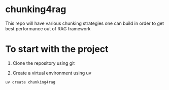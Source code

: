 # chunking4rag
This repo will have various chunking strategies one can build in order to get best performance out of RAG framework

# To start with the project
1. Clone the repository using git
  
2. Create a virtual environment using uv
  ```
  uv create chunking4rag
  ```

